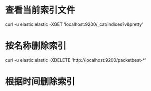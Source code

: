 
# 查看当前索引文件

curl -u elastic:elastic -XGET 'localhost:9200/_cat/indices?v&pretty'

# 按名称删除索引
curl -u elastic:elastic -XDELETE 'http://localhost:9200/packetbeat-*'

# 根据时间删除索引

